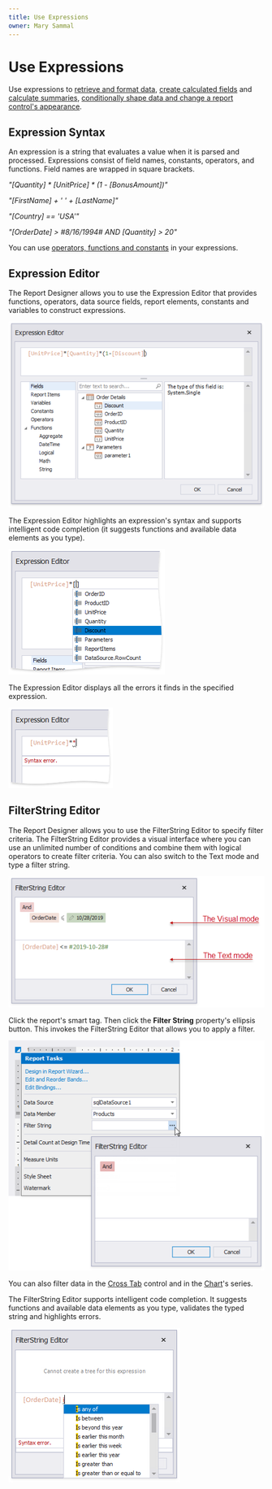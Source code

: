 ```yaml
---
title: Use Expressions
owner: Mary Sammal
---
```

# Use Expressions

Use expressions to [retrieve and format data](bind-to-data\bind-controls-to-data-expression-bindings.md), [create calculated fields](shape-report-data\use-calculated-fields.md) and [calculate summaries](shape-report-data\shape-data-expression-bindings\calculate-a-summary.md), [conditionally shape data and change a report control's appearance](shape-report-data\shape-data-expression-bindings.md).

## Expression Syntax

An expression is a string that evaluates a value when it is parsed and processed. Expressions consist of field names, constants, operators, and functions. Field names are wrapped in square brackets.

_"[Quantity] * [UnitPrice] * (1 - [BonusAmount])"_

_"[FirstName] + ' ' + [LastName]"_

_"[Country] == 'USA'"_

_"[OrderDate] > #8/16/1994# AND [Quantity] > 20"_

You can use [operators, functions and constants](use-expressions\expression-syntax.md) in your expressions.

## Expression Editor

The Report Designer allows you to use the Expression Editor that provides functions, operators, data source fields, report elements, constants and variables to construct expressions.

![Expressions_ExpressionEditor](../../../images/eurd-win-expression-editor.png)

The Expression Editor highlights an expression's syntax and supports intelligent code completion (it suggests functions and available data elements as you type).

![Expressions_ExpressionEditor_Intellisense](../../../images/eurd-win-expression-editor_intellisense.png)

The Expression Editor displays all the errors it finds in the specified expression.

![Expressions_ExpressionEditor_ErrorValidation](../../../images/eurd-win-expression-editor_error-validation.png)

## FilterString Editor

The Report Designer allows you to use the FilterString Editor to specify filter criteria. The FilterString Editor provides a visual interface where you can use an unlimited number of conditions and combine them with logical operators to create filter criteria. You can also switch to the Text mode and type a filter string.

![Expressions_FilterEditor](../../../images/eurd-win-filter-editor.png)

Click the report's smart tag. Then click the **Filter String** property's ellipsis button. This invokes the FilterString Editor that allows you to apply a filter.

![Expressions_FilterEditor](../../../images/eurd-win-invoke-filterstring-editor.png)

You can also filter data in the [Cross Tab](use-report-elements/use-cross-tabs.md) control and in the [Chart](use-report-elements/use-charts-and-pivot-grids.md)'s series.

The FilterString Editor supports intelligent code completion. It suggests functions and available data elements as you type, validates the typed string and highlights errors.

![FilterEditor_New_Features](../../../images/eurd-win-filter-editor-validation.png)